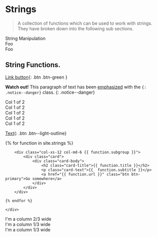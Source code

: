 # Strings

> A collection of functions which can be used to work with strings. They have broken down into the following sub sections.

<div class="vmenu-wrapper">
    <div class="vmenu-item">String Manipulation</div>
    <div class="vmenu-item">Foo</div>
    <div class="vmenu-item">Foo</div>
</div>

## String Functions.


[Link button](http://example.com/){: .btn .btn-green }  


**Watch out!** This paragraph of text has been [emphasized](#) with the `{: .notice--danger}` class.
{: .notice--danger}  

<div class="row">
  <div class="col-1-of-4">
      Col 1 of 2
  </div>
  <div class="col-1-of-2">
      Col 1 of 2
  </div>
  <div class="col-1-of-2">
      Col 1 of 2
  </div>
  <div class="col-1-of-2">
      Col 1 of 2
  </div>
  <div class="col-1-of-2">
      Col 1 of 2
  </div>
</div>


[Text](#link){: .btn .btn--light-outline}  
<div class="container">
    <div class="d">
    {% for function in site.strings %}

        <div class="col-xs-12 col-md-6 {{ function.subgroup }}">
            <div class="card">
                <div class="card-body">
                    <h2 class="card-title">{{ function.title }}</h2>
                    <p class="card-text">{{  function.subtitle }}</p>
                    <a href="{{ function.url }}" class="btn btn-primary">Go somewhere</a>
                </div>
            </div>
        </div>
   
    {% endfor %} 

    </div>
</div>


<div class="grid">
    <div class="col-12 col-md-4">I'm a column 2/3 wide</div>
    <div class="col-12 col-md-4">I'm a column 1/3 wide</div>
    <div class="col-12 col-md-4">I'm a column 1/3 wide</div>
</div>

